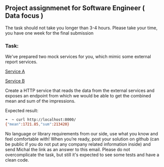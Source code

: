 ## Project assignmenet for Software Engineer ( Data focus )

The task should not take you longer than 3-4 hours. Please take your time, you have one week for the final submission

### Task:

We've prepared two mock services for you, which mimic some external report services.

[Service A](https://run.mocky.io/v3/9a01a1b9-26e1-4c8a-84db-d534352e1461)

[Service B](https://run.mocky.io/v3/ba026992-281a-42a6-8447-ae1c8a04106e)

Create a HTTP service that reads the data from the external services and exposes an endpoint from which we would be able to get the combined mean and sum of the impressions.

Expected result:
```sh
➜  ~ curl http://localhost:8000/
{"mean":1721.85,"sum":213420}
```

No language or library requirements from our side, use what you know and feel comfortable with!
When you’re ready, post your solution on github (can be public if you do not put any company related information inside) and send Michal the link as an answer to this email.
Please do not overcomplicate the task, but still it's expected to see some tests and have a clean code.
